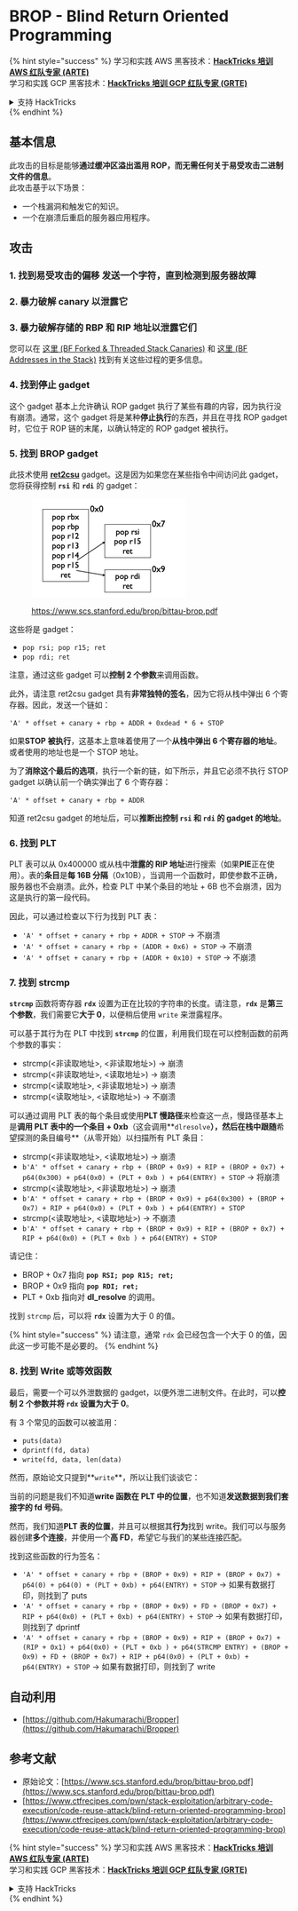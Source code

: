 # BROP - Blind Return Oriented Programming

{% hint style="success" %}
学习和实践 AWS 黑客技术：<img src="../../.gitbook/assets/arte.png" alt="" data-size="line">[**HackTricks 培训 AWS 红队专家 (ARTE)**](https://training.hacktricks.xyz/courses/arte)<img src="../../.gitbook/assets/arte.png" alt="" data-size="line">\
学习和实践 GCP 黑客技术：<img src="../../.gitbook/assets/grte.png" alt="" data-size="line">[**HackTricks 培训 GCP 红队专家 (GRTE)**<img src="../../.gitbook/assets/grte.png" alt="" data-size="line">](https://training.hacktricks.xyz/courses/grte)

<details>

<summary>支持 HackTricks</summary>

* 查看 [**订阅计划**](https://github.com/sponsors/carlospolop)!
* **加入** 💬 [**Discord 群组**](https://discord.gg/hRep4RUj7f) 或 [**Telegram 群组**](https://t.me/peass) 或 **关注** 我们的 **Twitter** 🐦 [**@hacktricks\_live**](https://twitter.com/hacktricks\_live)**.**
* **通过向** [**HackTricks**](https://github.com/carlospolop/hacktricks) 和 [**HackTricks Cloud**](https://github.com/carlospolop/hacktricks-cloud) GitHub 仓库提交 PR 分享黑客技巧。

</details>
{% endhint %}

## 基本信息

此攻击的目标是能够**通过缓冲区溢出滥用 ROP，而无需任何关于易受攻击二进制文件的信息**。\
此攻击基于以下场景：

* 一个栈漏洞和触发它的知识。
* 一个在崩溃后重启的服务器应用程序。

## 攻击

### **1. 找到易受攻击的偏移** 发送一个字符，直到检测到服务器故障

### **2. 暴力破解 canary** 以泄露它

### **3. 暴力破解存储的 RBP 和 RIP** 地址以泄露它们

您可以在 [这里 (BF Forked & Threaded Stack Canaries)](../common-binary-protections-and-bypasses/stack-canaries/bf-forked-stack-canaries.md) 和 [这里 (BF Addresses in the Stack)](../common-binary-protections-and-bypasses/pie/bypassing-canary-and-pie.md) 找到有关这些过程的更多信息。

### **4. 找到停止 gadget**

这个 gadget 基本上允许确认 ROP gadget 执行了某些有趣的内容，因为执行没有崩溃。通常，这个 gadget 将是某种**停止执行**的东西，并且在寻找 ROP gadget 时，它位于 ROP 链的末尾，以确认特定的 ROP gadget 被执行。

### **5. 找到 BROP gadget**

此技术使用 [**ret2csu**](ret2csu.md) gadget。这是因为如果您在某些指令中间访问此 gadget，您将获得控制 **`rsi`** 和 **`rdi`** 的 gadget：

<figure><img src="../../.gitbook/assets/image (1) (1) (1) (1) (1) (1).png" alt="" width="278"><figcaption><p><a href="https://www.scs.stanford.edu/brop/bittau-brop.pdf">https://www.scs.stanford.edu/brop/bittau-brop.pdf</a></p></figcaption></figure>

这些将是 gadget：

* `pop rsi; pop r15; ret`
* `pop rdi; ret`

注意，通过这些 gadget 可以**控制 2 个参数**来调用函数。

此外，请注意 ret2csu gadget 具有**非常独特的签名**，因为它将从栈中弹出 6 个寄存器。因此，发送一个链如：

`'A' * offset + canary + rbp + ADDR + 0xdead * 6 + STOP`

如果**STOP 被执行**，这基本上意味着使用了一个**从栈中弹出 6 个寄存器的地址**。或者使用的地址也是一个 STOP 地址。

为了**消除这个最后的选项**，执行一个新的链，如下所示，并且它必须不执行 STOP gadget 以确认前一个确实弹出了 6 个寄存器：

`'A' * offset + canary + rbp + ADDR`

知道 ret2csu gadget 的地址后，可以**推断出控制 `rsi` 和 `rdi` 的 gadget 的地址**。

### 6. 找到 PLT

PLT 表可以从 0x400000 或从栈中**泄露的 RIP 地址**进行搜索（如果**PIE**正在使用）。表的**条目**是**每 16B 分隔**（0x10B），当调用一个函数时，即使参数不正确，服务器也不会崩溃。此外，检查 PLT 中某个条目的地址 + 6B 也不会崩溃，因为这是执行的第一段代码。

因此，可以通过检查以下行为找到 PLT 表：

* `'A' * offset + canary + rbp + ADDR + STOP` -> 不崩溃
* `'A' * offset + canary + rbp + (ADDR + 0x6) + STOP` -> 不崩溃
* `'A' * offset + canary + rbp + (ADDR + 0x10) + STOP` -> 不崩溃

### 7. 找到 strcmp

**`strcmp`** 函数将寄存器 **`rdx`** 设置为正在比较的字符串的长度。请注意，**`rdx`** 是**第三个参数**，我们需要它**大于 0**，以便稍后使用 `write` 来泄露程序。

可以基于其行为在 PLT 中找到 **`strcmp`** 的位置，利用我们现在可以控制函数的前两个参数的事实：

* strcmp(\<非读取地址>, \<非读取地址>) -> 崩溃
* strcmp(\<非读取地址>, \<读取地址>) -> 崩溃
* strcmp(\<读取地址>, \<非读取地址>) -> 崩溃
* strcmp(\<读取地址>, \<读取地址>) -> 不崩溃

可以通过调用 PLT 表的每个条目或使用**PLT 慢路径**来检查这一点，慢路径基本上是**调用 PLT 表中的一个条目 + 0xb**（这会调用**`dlresolve`**），然后在栈中跟随**希望探测的条目编号**（从零开始）以扫描所有 PLT 条目：

* strcmp(\<非读取地址>, \<读取地址>) -> 崩溃
* `b'A' * offset + canary + rbp + (BROP + 0x9) + RIP + (BROP + 0x7) + p64(0x300) + p64(0x0) + (PLT + 0xb ) + p64(ENTRY) + STOP` -> 将崩溃
* strcmp(\<读取地址>, \<非读取地址>) -> 崩溃
* `b'A' * offset + canary + rbp + (BROP + 0x9) + p64(0x300) + (BROP + 0x7) + RIP + p64(0x0) + (PLT + 0xb ) + p64(ENTRY) + STOP`
* strcmp(\<读取地址>, \<读取地址>) -> 不崩溃
* `b'A' * offset + canary + rbp + (BROP + 0x9) + RIP + (BROP + 0x7) + RIP + p64(0x0) + (PLT + 0xb ) + p64(ENTRY) + STOP`

请记住：

* BROP + 0x7 指向 **`pop RSI; pop R15; ret;`**
* BROP + 0x9 指向 **`pop RDI; ret;`**
* PLT + 0xb 指向对 **dl\_resolve** 的调用。

找到 `strcmp` 后，可以将 **`rdx`** 设置为大于 0 的值。

{% hint style="success" %}
请注意，通常 `rdx` 会已经包含一个大于 0 的值，因此这一步可能不是必要的。
{% endhint %}

### 8. 找到 Write 或等效函数

最后，需要一个可以外泄数据的 gadget，以便外泄二进制文件。在此时，可以**控制 2 个参数并将 `rdx` 设置为大于 0**。

有 3 个常见的函数可以被滥用：

* `puts(data)`
* `dprintf(fd, data)`
* `write(fd, data, len(data)`

然而，原始论文只提到**`write`**，所以让我们谈谈它：

当前的问题是我们不知道**write 函数在 PLT 中的位置**，也不知道**发送数据到我们套接字的 fd 号码**。

然而，我们知道**PLT 表的位置**，并且可以根据其**行为**找到 write。我们可以与服务器创建**多个连接**，并使用一个**高 FD**，希望它与我们的某些连接匹配。

找到这些函数的行为签名：

* `'A' * offset + canary + rbp + (BROP + 0x9) + RIP + (BROP + 0x7) + p64(0) + p64(0) + (PLT + 0xb) + p64(ENTRY) + STOP` -> 如果有数据打印，则找到了 puts
* `'A' * offset + canary + rbp + (BROP + 0x9) + FD + (BROP + 0x7) + RIP + p64(0x0) + (PLT + 0xb) + p64(ENTRY) + STOP` -> 如果有数据打印，则找到了 dprintf
* `'A' * offset + canary + rbp + (BROP + 0x9) + RIP + (BROP + 0x7) + (RIP + 0x1) + p64(0x0) + (PLT + 0xb ) + p64(STRCMP ENTRY) + (BROP + 0x9) + FD + (BROP + 0x7) + RIP + p64(0x0) + (PLT + 0xb) + p64(ENTRY) + STOP` -> 如果有数据打印，则找到了 write

## 自动利用

* [https://github.com/Hakumarachi/Bropper](https://github.com/Hakumarachi/Bropper)

## 参考文献

* 原始论文：[https://www.scs.stanford.edu/brop/bittau-brop.pdf](https://www.scs.stanford.edu/brop/bittau-brop.pdf)
* [https://www.ctfrecipes.com/pwn/stack-exploitation/arbitrary-code-execution/code-reuse-attack/blind-return-oriented-programming-brop](https://www.ctfrecipes.com/pwn/stack-exploitation/arbitrary-code-execution/code-reuse-attack/blind-return-oriented-programming-brop)

{% hint style="success" %}
学习和实践 AWS 黑客技术：<img src="../../.gitbook/assets/arte.png" alt="" data-size="line">[**HackTricks 培训 AWS 红队专家 (ARTE)**](https://training.hacktricks.xyz/courses/arte)<img src="../../.gitbook/assets/arte.png" alt="" data-size="line">\
学习和实践 GCP 黑客技术：<img src="../../.gitbook/assets/grte.png" alt="" data-size="line">[**HackTricks 培训 GCP 红队专家 (GRTE)**<img src="../../.gitbook/assets/grte.png" alt="" data-size="line">](https://training.hacktricks.xyz/courses/grte)

<details>

<summary>支持 HackTricks</summary>

* 查看 [**订阅计划**](https://github.com/sponsors/carlospolop)!
* **加入** 💬 [**Discord 群组**](https://discord.gg/hRep4RUj7f) 或 [**Telegram 群组**](https://t.me/peass) 或 **关注** 我们的 **Twitter** 🐦 [**@hacktricks\_live**](https://twitter.com/hacktricks\_live)**.**
* **通过向** [**HackTricks**](https://github.com/carlospolop/hacktricks) 和 [**HackTricks Cloud**](https://github.com/carlospolop/hacktricks-cloud) GitHub 仓库提交 PR 分享黑客技巧。

</details>
{% endhint %}
